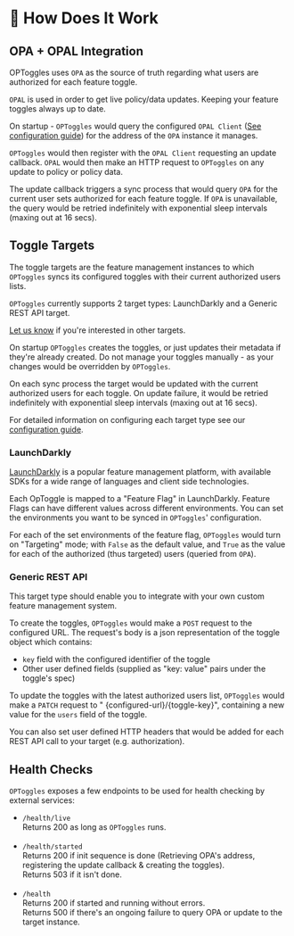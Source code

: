 # <a name="design"></a>🤿 How Does It Work

## <a name="opa"></a>OPA + OPAL Integration

OPToggles uses `OPA` as the source of truth regarding what users are authorized for each feature toggle.

`OPAL` is used in order to get live policy/data updates. Keeping your feature toggles always up to
date.

On startup - `OPToggles` would query the configured `OPAL Client` ([See configuration guide](configuration.md))
for the address of the `OPA` instance it manages.

`OPToggles` would then register with the `OPAL Client` requesting an update callback. `OPAL` would then make an HTTP request
to `OPToggles` on any update to policy or policy data.

The update callback triggers a sync process that would query `OPA` for the current user sets authorized for each feature
toggle. If `OPA` is unavailable, the query would be retried indefinitely with exponential sleep intervals (maxing out at
16 secs).

## <a name="targets"></a>Toggle Targets

The toggle targets are the feature management instances to which `OPToggles` syncs its configured toggles with their
current authorized users lists.

`OPToggles` currently supports 2 target types: LaunchDarkly and a Generic REST API target.

[Let us know](/readme.md#community) if you're interested in other targets.

On startup `OPToggles` creates the toggles, or just updates their metadata if they're already created. Do not manage
your toggles manually - as your changes would be overridden by `OPToggles`.

On each sync process the target would be updated with the current authorized users for each toggle. On update failure,
it would be retried indefinitely with exponential sleep intervals (maxing out at 16 secs).

For detailed information on configuring each target type see our [configuration guide](configuration.md).

### <a name="targets"></a>LaunchDarkly

[LaunchDarkly](https://launchdarkly.com/) is a popular feature management platform, with available SDKs for a wide
range of languages and client side technologies.

Each OpToggle is mapped to a "Feature Flag" in LaunchDarkly. Feature Flags can have different values across different environments. You can set the environments you want to be synced in `OPToggles`' configuration.

For each of the set environments of the feature flag, `OPToggles` would turn on "Targeting" mode; with `False` as the
default value, and `True` as the value for each of the authorized (thus targeted) users (queried from `OPA`).

### <a name="targets"></a>Generic REST API

This target type should enable you to integrate with your own custom feature management system.

To create the toggles, `OPToggles` would make a `POST` request to the configured URL. The request's body is a json
representation of the toggle object which contains:

- `key` field with the configured identifier of the toggle
- Other user defined fields (supplied as "key: value" pairs under the toggle's spec)

To update the toggles with the latest authorized users list, `OPToggles` would make a `PATCH` request to "
{configured-url}/{toggle-key}", containing a new value for the `users` field of the toggle.

You can also set user defined HTTP headers that would be added for each REST API call to your target (e.g.
authorization).

## <a name="healthchecks"></a>Health Checks

`OPToggles` exposes a few endpoints to be used for health checking by external services:

- `/health/live` <br/>
  Returns 200 as long as `OPToggles` runs. <br/><br/>
- `/health/started` <br/>
  Returns 200 if init sequence is done (Retrieving OPA's address, registering the update callback & creating the
  toggles). <br/>
  Returns 503 if it isn't done. <br/><br/>
- `/health` <br/>
  Returns 200 if started and running without errors.  
  Returns 500 if there's an ongoing failure to query OPA or update to the target instance.